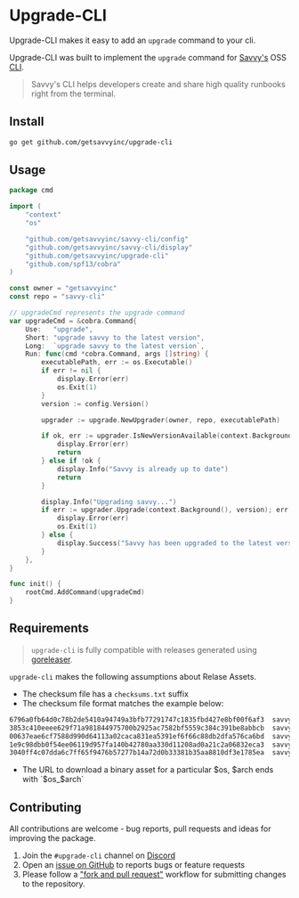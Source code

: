 # Upgrade-CLI

Upgrade-CLI makes it easy to add an `upgrade` command to your cli.

Upgrade-CLI was built to implement the `upgrade` command for [Savvy's](https://getsavvy.so) OSS [CLI](https://github.com/getsavvyinc/savvy-cli).

> Savvy's CLI helps developers create and share high quality runbooks right from the terminal.

## Install

```sh
go get github.com/getsavvyinc/upgrade-cli

```

## Usage

```go
package cmd

import (
	"context"
	"os"

	"github.com/getsavvyinc/savvy-cli/config"
	"github.com/getsavvyinc/savvy-cli/display"
	"github.com/getsavvyinc/upgrade-cli"
	"github.com/spf13/cobra"
)

const owner = "getsavvyinc"
const repo = "savvy-cli"

// upgradeCmd represents the upgrade command
var upgradeCmd = &cobra.Command{
	Use:   "upgrade",
	Short: "upgrade savvy to the latest version",
	Long:  `upgrade savvy to the latest version`,
	Run: func(cmd *cobra.Command, args []string) {
		executablePath, err := os.Executable()
		if err != nil {
			display.Error(err)
			os.Exit(1)
		}
		version := config.Version()

		upgrader := upgrade.NewUpgrader(owner, repo, executablePath)

		if ok, err := upgrader.IsNewVersionAvailable(context.Background(), version); err != nil {
			display.Error(err)
			return
		} else if !ok {
			display.Info("Savvy is already up to date")
			return
		}

		display.Info("Upgrading savvy...")
		if err := upgrader.Upgrade(context.Background(), version); err != nil {
			display.Error(err)
			os.Exit(1)
		} else {
			display.Success("Savvy has been upgraded to the latest version")
		}
	},
}

func init() {
	rootCmd.AddCommand(upgradeCmd)
}
```

## Requirements

> `upgrade-cli` is fully compatible with releases generated using [goreleaser](https://github.com/goreleaser/goreleaser).

`upgrade-cli` makes the following assumptions about Relase Assets.

* The checksum file has a `checksums.txt` suffix
* The checksum file format matches the example below:

```sh
6796a0fb64d0c78b2de5410a94749a3bfb77291747c1835fbd427e8bf00f6af3  savvy_darwin_arm64
3853c410eeee629f71a981844975700b2925ac7582bf5559c384c391be8abbcb  savvy_darwin_x86_64
00637eae6cf7588d990d64113a02caca831ea5391ef6f66c88db2dfa576ca6bd  savvy_linux_arm64
1e9c98dbb0f54ee06119d957fa140b42780aa330d11208ad0a21c2a06832eca3  savvy_linux_i386
3040ff4c07dda6c7ff65f9476b57277b14a72d0b33381b35aa8810df3e1785ea  savvy_linux_x86_64
```
* The URL to download a binary asset for a particular $os, $arch ends with `$os_$arch`

## Contributing

All contributions are welcome - bug reports, pull requests and ideas for improving the package.

1. Join the `#upgrade-cli` channel on [Discord](https://getsavvy.so/discord)
2. Open an [issue on GitHub](https://github.com/getsavvyinc/upgrade-cli/issues/new) to reports bugs or feature requests
3. Please follow a ["fork and pull request"](https://docs.github.com/en/get-started/exploring-projects-on-github/contributing-to-a-project) workflow for submitting changes to the repository.
